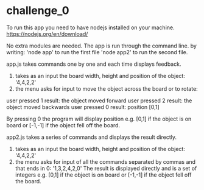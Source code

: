 # challenge_0

To run this app you need to have nodejs installed on your machine.
https://nodejs.org/en/download/

No extra modules are needed.
The app is run through the command line.
by writing:
'node app' to run the first file
'node app2' to run the second file.


app.js takes commands one by one and each time displays feedback.
1. takes as an input the board width, height and position of the object: '4,4,2,2'
2. the menu asks for input to move the object across the board or to rotate:

user pressed 1 
result: the object moved forward
user pressed 2
result: the object moved backwards
user pressed 0
result: position [0,1]

By pressing 0 the program will display position e.g. [0,1] if the object is on board or [-1,-1] if the object fell off the board.

app2.js takes a series of commands and displays the result directly.
1. takes as an input the board width, height and position of the object: '4,4,2,2'
2. the menu asks for input of all the commands separated by commas and that ends in 0: '1,3,2,4,2,0'
The result is displayed directly and is a set of integers e.g. [0,1] if the object is on board or [-1,-1] if the object fell off the board.
